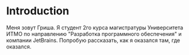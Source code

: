 # Introduction

Меня зовут Гриша. Я студент 2го курса магистратуры Университета ИТМО по направлению "Разработка программного обеспечения" и компании JetBrains. Попробую рассказать, как я оказался там, где оказался. 





